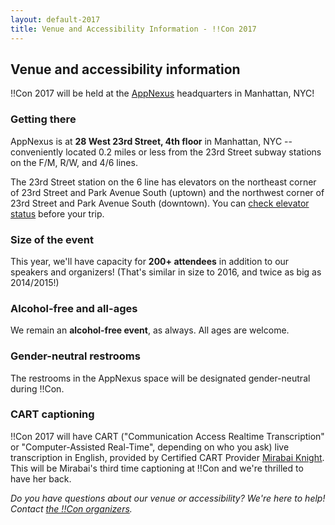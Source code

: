 ```yaml
---
layout: default-2017
title: Venue and Accessibility Information - !!Con 2017
---
```


## Venue and accessibility information

!!Con 2017 will be held at the [AppNexus](https://www.appnexus.com)
  headquarters in Manhattan, NYC!

### Getting there

AppNexus is at **28 West 23rd Street, 4th floor** in Manhattan, NYC --
conveniently located 0.2 miles or less from the 23rd Street subway
stations on the F/M, R/W, and 4/6 lines.

The 23rd Street station on the 6 line has elevators on the northeast
corner of 23rd Street and Park Avenue South (uptown) and the northwest
corner of 23rd Street and Park Avenue South (downtown).  You can
[check elevator status](http://advisory.mtanyct.info/EEoutage/EEOutageReport.aspx?StationID=a1a2bbf2-de86-4060-a596-5affee6b03dd&Station=23RD%20STREET%20-%206)
before your trip.

### Size of the event

This year, we'll have capacity for **200+ attendees** in addition to
our speakers and organizers! (That's similar in size to 2016, and
twice as big as 2014/2015!)

### Alcohol-free and all-ages

We remain an **alcohol-free event**, as always.  All ages are welcome.

### Gender-neutral restrooms

The restrooms in the AppNexus space will be designated gender-neutral
during !!Con.

### CART captioning

!!Con 2017 will have CART ("Communication Access Realtime
Transcription" or "Computer-Assisted Real-Time", depending on who you
ask) live transcription in English, provided by Certified CART
Provider
[Mirabai Knight](http://www.whitecoatcaptioning.com/captioning-for-conferences).
This will be Mirabai's third time captioning at !!Con and we're
thrilled to have her back.

_Do you have questions about our venue or accessibility?  We're here
to help!  Contact [the !!Con organizers](index.html#organizers)._
